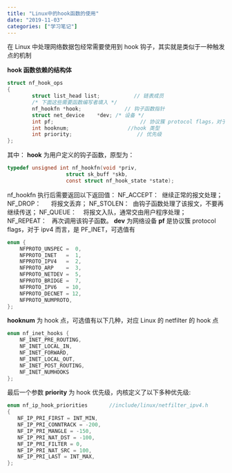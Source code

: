 ```yaml
---
title: "Linux中的hook函数的使用"
date: "2019-11-03"
categories: ["学习笔记"]
---
```



在 Linux 中处理网络数据包经常需要使用到 hook 钩子，其实就是类似于一种触发点的机制

**hook 函数依赖的结构体**
``` c
struct nf_hook_ops
{
        struct list_head list;           // 链表成员      
        /* 下面这些需要函数编写者填入 */
        nf_hookfn *hook;              // 钩子函数指针     
        struct net_device    *dev; /* 设备 */
        int pf;                            // 协议簇 protocol flags，对于 ipv4 而言，是 PF_INET
        int hooknum;                   //hook 类型       
        int priority;                     // 优先级
};
```

其中：
**hook** 为用户定义的钩子函数，原型为：
``` c
typedef unsigned int nf_hookfn(void *priv,
                   struct sk_buff *skb,
                   const struct nf_hook_state *state);
```
nf_hookfn 执行后需要返回以下返回值：
NF_ACCEPT：  继续正常的报文处理；
NF_DROP：      将报文丢弃；
NF_STOLEN：  由钩子函数处理了该报文，不要再继续传送；
NF_QUEUE：    将报文入队，通常交由用户程序处理；
NF_REPEAT：   再次调用该钩子函数。
**dev** 为网络设备
**pf** 是协议簇 protocol flags，对于 ipv4 而言，是 PF_INET，可选值有
``` c
enum {
    NFPROTO_UNSPEC =  0,
    NFPROTO_INET   =  1,
    NFPROTO_IPV4   =  2,
    NFPROTO_ARP    =  3,
    NFPROTO_NETDEV =  5,
    NFPROTO_BRIDGE =  7,
    NFPROTO_IPV6   = 10,
    NFPROTO_DECNET = 12,
    NFPROTO_NUMPROTO,
};
```
**hooknum** 为 hook 点，可选值有以下几种，对应 Linux 的 netfilter 的 hook 点
``` c
enum nf_inet_hooks {
    NF_INET_PRE_ROUTING,
    NF_INET_LOCAL_IN,
    NF_INET_FORWARD,
    NF_INET_LOCAL_OUT,
    NF_INET_POST_ROUTING,
    NF_INET_NUMHOOKS
};
```
最后一个参数 **priority** 为 hook 优先级，内核定义了以下多种优先级:
``` c
enum nf_ip_hook_priorities       //include/linux/netfilter_ipv4.h
{
　　NF_IP_PRI_FIRST = INT_MIN,
　　NF_IP_PRI_CONNTRACK = -200,
　　NF_IP_PRI_MANGLE = -150,
　　NF_IP_PRI_NAT_DST = -100,
　　NF_IP_PRI_FILTER = 0,
　　NF_IP_PRI_NAT_SRC = 100,
　　NF_IP_PRI_LAST = INT_MAX,
};
```
